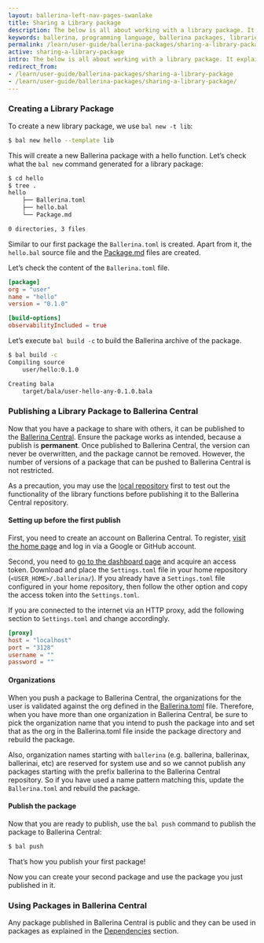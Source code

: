 ```yaml
---
layout: ballerina-left-nav-pages-swanlake
title: Sharing a Library package
description: The below is all about working with a library package. It explains how a library package is created and published to Ballerina Central.
keywords: ballerina, programming language, ballerina packages, libraries, publishing packages
permalink: /learn/user-guide/ballerina-packages/sharing-a-library-package/
active: sharing-a-library-package
intro: The below is all about working with a library package. It explains how a library package is created and published to Ballerina Central.
redirect_from:
- /learn/user-guide/ballerina-packages/sharing-a-library-package
- /learn/user-guide/ballerina-packages/sharing-a-library-package/
---
```


### Creating a Library Package

To create a new library package, we use `bal new -t lib`:

```bash
$ bal new hello --template lib
```

This will create a new Ballerina package with a hello function. Let’s check what the `bal new` command generated for a library package:

```bash
$ cd hello
$ tree .
hello
    ├── Ballerina.toml 
    ├── hello.bal
    └── Package.md

0 directories, 3 files
```

Similar to our first package the `Ballerina.toml` is created. Apart from it, the `hello.bal` source file and the [Package.md](/learn/user-guide/ballerina-packages/package-layout#packagemd) files are created.

Let’s check the content of the `Ballerina.toml` file.

```toml
[package]
org = "user"
name = "hello"
version = "0.1.0"

[build-options]
observabilityIncluded = true
```

Let’s execute `bal build -c` to build the Ballerina archive of the package.

```bash
$ bal build -c
Compiling source
	user/hello:0.1.0

Creating bala
	target/bala/user-hello-any-0.1.0.bala
```

### Publishing a Library Package to Ballerina Central

Now that you have a package to share with others, it can be published to the [Ballerina Central](https://central.ballerina.io/). 
Ensure the package works as intended, because a publish is **permanent**. Once published to Ballerina Central, the version can never be overwritten, 
and the package cannot be removed. However, the number of versions of a package that can be pushed to Ballerina Central is not restricted.

As a precaution, you may use the [local repository](/learn/user-guide/ballerina-packages/dependencies/#overriding-dependencies) first to test out the functionality of the library functions before publishing it to the Ballerina Central repository.


#### Setting up before the first publish

First, you need to create an account on Ballerina Central. To register, [visit the home page](https://central.ballerina.io) and log in via a Google or GitHub account.

Second, you need to [go to the dashboard page](https://central.ballerina.io/dashboard) and acquire an access token.
Download and place the `Settings.toml` file in your home repository (`<USER_HOME>/.ballerina/`). If you already have a `Settings.toml` file configured in your home repository, then follow the other option and copy the access token into the `Settings.toml`.

If you are connected to the internet via an HTTP proxy, add the following section to `Settings.toml` and change accordingly.

```toml
[proxy]
host = "localhost"
port = "3128"
username = ""
password = ""
```

#### Organizations

When you push a package to Ballerina Central, the organizations for the user is validated against the org defined in the [Ballerina.toml](/learn/user-guide/ballerina-packages/package-layout#ballerinatoml) file. Therefore, when you have more than one organization in Ballerina Central, be sure to pick the organization name that you intend to push the package into and set that as the org in the Ballerina.toml file inside the package directory and rebuild the package.

Also, organization names starting with `ballerina` (e.g. ballerina, ballerinax, ballerinai, etc) are reserved for system use and so we cannot publish any packages starting with the prefix ballerina to the Ballerina Central repository. So if you have used a name pattern matching this, update the `Ballerina.toml` and rebuild the package.

#### Publish the package

Now that you are ready to publish, use the `bal push` command to publish the package to Ballerina Central:

```bash
$ bal push
```

That’s how you publish your first package!

Now you can create your second package and use the package you just published in it.

### Using Packages in Ballerina Central

Any package published in Ballerina Central is public and they can be used in packages as explained in the [Dependencies](/learn/user-guide/ballerina-packages/dependencies) section.
